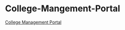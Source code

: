 # College-Mangement-Portal
[ College Management Portal ](https://vyomks5.github.io/College-Mangement-Portal/)
